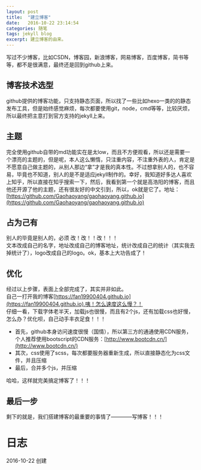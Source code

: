 ```yaml
---
layout: post
title:  "建立博客"
date:   2016-10-22 23:14:54
categories: 随笔
tags: jekyll blog
excerpt: 建立博客的由来。
---
```


写过不少博客，比如CSDN，博客园，新浪博客，网易博客，百度博客，简书等等，都不是很满意，最终还是回到github上来。

## 博客技术选型

github提供的博客功能，只支持静态页面，所以找了一些比如hexo一类的的静态发布工具，但是始终感觉麻烦，每次都要使用git，node，cmd等等，比较厌烦，所以最终把主意打到官方支持的jekyll上来。

## 主题
完全使用github自带的md功能实在是太low，而且不方便观看，所以还是需要一个漂亮的主题的，但是呢，本人这么懒惰，只注重内容，不注重外表的人，肯定是不愿意自己做主题的，从别人那边“拿”才是我的真本性。不过想拿别人的，也不容易，毕竟也不知道，别人的是不是适应jekyll制作的。幸好，我知道好多达人喜欢上知乎，所以直接在知乎搜索一下，然后，我看到第一个就是高浩阳的博客，而且他还开源了他的主题，还有很友好的中文引到，所以，ok就是它了。地址：[https://github.com/Gaohaoyang/gaohaoyang.github.io](https://github.com/Gaohaoyang/gaohaoyang.github.io)

## 占为己有

别人的毕竟是别人的，必须 改！改！！改！！！  
文本改成自己的名字，地址改成自己的博客地址，统计改成自己的统计（其实我去掉统计了），logo改成自己的logo。ok，基本上大功告成了！

## 优化
经过以上步骤，表面上全部完成了，其实并非如此。  
自己一打开我的博客[https://fan19900404.github.io](https://fan19900404.github.io),咦！怎么速度这么慢？！  
仔细一看，下载字体老半天，加载js也很慢，而且有2个js，还有加载css也好慢，怎么办？优化呗，自己动手丰衣足食！！！  
* 首先，github本身访问速度很慢（国情），所以第三方的通通使用CDN服务，个人推荐使用bootscript的CDN服务：[http://www.bootcdn.cn/](http://www.bootcdn.cn/)
* 其次，css使用了scss，每次都要服务器重新生成，所以直接静态化为css文件，并且压缩
* 最后，合并多个js，并压缩

哈哈，这样就完美搞定博客了！！！

## 最后一步
剩下的就是，我们搭建博客的最重要的事情了————写博客！！！

# 日志
2016-10-22 创建